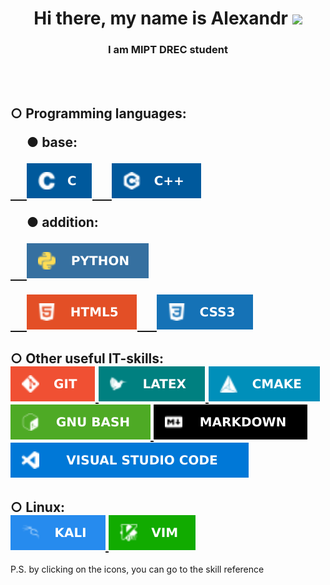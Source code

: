 
<h1 align="center">Hi there, my name is Alexandr
<img src="https://github.com/blackcater/blackcater/raw/main/images/Hi.gif" height="32"/></h1>
<h3 align="center">I am MIPT DREC student</h3>
<br><br>
<h2 align="left">
○ Programming languages:<br>
<p>&emsp; ● base:</p>

<a href="https://www.gnu.org/software/gnu-c-manual/gnu-c-manual.html">&emsp; 
<img src="img/c_img.svg" alt="c">
</a>
<a href="https://en.cppreference.com/w/"> 
&emsp; 
<img src="img/cpp_img.svg" alt="cpp">
</a>

<p>&emsp; ● addition:</p>
<a href="https://www.python.org/">&emsp; 
<img src="img/py.svg" alt="python">
</a>

<a href="https://htmlreference.io/">&emsp; 
<img src="img/html.svg" alt="html">
</a>
<a href="https://htmlreference.io/">&emsp; 
<img src="img/css.svg" alt="css">
</a>
</h2>


<h2 align="left">
○ Other useful IT-skills:<br>
<a href="https://git-scm.com/">
<img src="img/git.svg" alt="latex">
</a>
<a href="https://www.overleaf.com/learn/latex/Learn_LaTeX_in_30_minutes#What_is_LaTeX?">
<img src="img/latex.svg" alt="latex">
</a>
<a href="https://cmake.org/">
<img src="img/cmake.svg" alt="cmake">
</a>
<a href="https://www.gnu.org/software/bash/manual/bash.html">
<img src="img/bash.svg" alt="bash">
</a>
<a href="https://support.typora.io/Markdown-Reference/">
<img src="img/md.svg" alt="markdown">
</a>
<a href="https://code.visualstudio.com/">
<img src="img/vs.svg" alt="vs code">
</a>
</h2>


<h2 align="left">
○ Linux:<br>
<a href="https://www.kali.org/">
<img src="img/kali.svg" alt="kali">
</a>
<a href="https://losst.pro/kak-polzovatsya-tekstovym-redaktorom-vim#%D0%9A%D0%B0%D0%BA_%D0%B8%D1%81%D0%BF%D0%BE%D0%BB%D1%8C%D0%B7%D0%BE%D0%B2%D0%B0%D1%82%D1%8C_%D1%80%D0%B5%D0%B4%D0%B0%D0%BA%D1%82%D0%BE%D1%80_Vim">
<img src="img/vim.svg" alt="vim">
</a><br>

</h2>


P.S. by clicking on the icons, you can go to the skill reference

